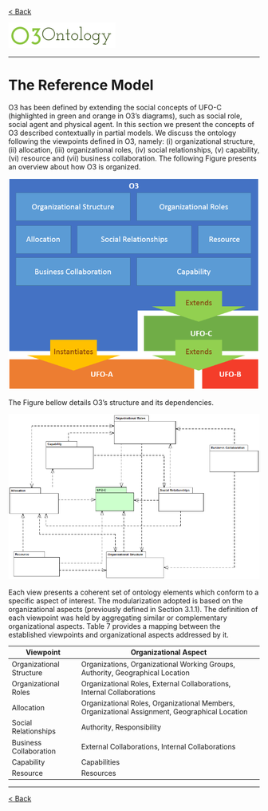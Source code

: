 [< Back](../README.md)

![](../logo/logo.png)

---

# The Reference Model

O3 has been defined by extending the social concepts of UFO-C (highlighted in green and orange in O3’s diagrams), such as social role, social agent and physical agent. In this section we present the concepts of O3 described contextually in partial models. We discuss the ontology following the viewpoints defined in O3, namely: (i) organizational structure, (ii) allocation, (iii) organizational roles, (iv) social relationships, (v) capability, (vi) resource and (vii) business collaboration. The following Figure presents an overview about how O3 is organized. 

![](images/figure41_o3_overview.png)

The Figure bellow details O3’s structure and its dependencies.

![](images/figure42_o3_general_structure.png)

Each view presents a coherent set of ontology elements which conform to a specific aspect of interest. The modularization adopted is based on the organizational aspects (previously defined in Section 3.1.1). The definition of each viewpoint was held by aggregating similar or complementary organizational aspects. Table 7 provides a mapping between the established viewpoints and organizational aspects addressed by it.

|Viewpoint | Organizational Aspect |
|----------|-----------------------|
|Organizational Structure | Organizations, Organizational Working Groups, Authority, Geographical Location|
|Organizational Roles|Organizational Roles, External Collaborations, Internal Collaborations |
|Allocation | Organizational Roles, Organizational Members, Organizational Assignment, Geographical Location|
|Social Relationships |Authority, Responsibility |
|Business Collaboration|External Collaborations, Internal Collaborations |
|Capability |Capabilities|
|Resource |Resources |

---
[< Back](../README.md)